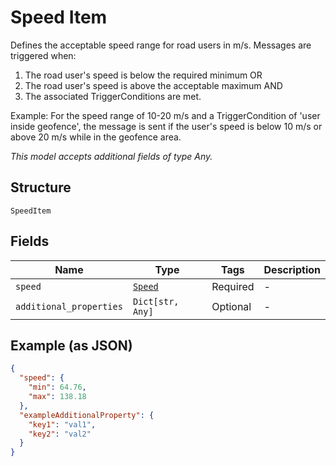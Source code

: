 
# Speed Item

Defines the acceptable speed range for road users in m/s. Messages are triggered when:
1. The road user's speed is below the required minimum OR
2. The road user's speed is above the acceptable maximum AND
3. The associated TriggerConditions are met.

Example: For the speed range of 10-20 m/s and a TriggerCondition of 'user inside geofence', the message is sent if the user's speed is below 10 m/s or above 20 m/s while in the geofence area.

*This model accepts additional fields of type Any.*

## Structure

`SpeedItem`

## Fields

| Name | Type | Tags | Description |
|  --- | --- | --- | --- |
| `speed` | [`Speed`](../../doc/models/speed.md) | Required | - |
| `additional_properties` | `Dict[str, Any]` | Optional | - |

## Example (as JSON)

```json
{
  "speed": {
    "min": 64.76,
    "max": 138.18
  },
  "exampleAdditionalProperty": {
    "key1": "val1",
    "key2": "val2"
  }
}
```

